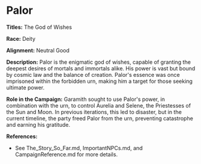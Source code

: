 # Palor

**Titles:** The God of Wishes

**Race:** Deity

**Alignment:** Neutral Good

**Description:**
Palor is the enigmatic god of wishes, capable of granting the deepest desires of mortals and immortals alike. His power is vast but bound by cosmic law and the balance of creation. Palor's essence was once imprisoned within the forbidden urn, making him a target for those seeking ultimate power.

**Role in the Campaign:**
Garamith sought to use Palor's power, in combination with the urn, to control Aurelia and Selene, the Priestesses of the Sun and Moon. In previous iterations, this led to disaster, but in the current timeline, the party freed Palor from the urn, preventing catastrophe and earning his gratitude.

**References:**
- See The_Story_So_Far.md, ImportantNPCs.md, and CampaignReference.md for more details.
